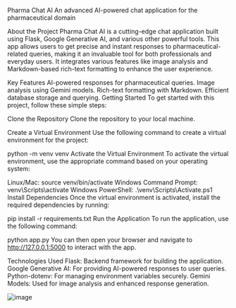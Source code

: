 Pharma Chat AI
An advanced AI-powered chat application for the pharmaceutical domain

About the Project
Pharma Chat AI is a cutting-edge chat application built using Flask, Google Generative AI, and various other powerful tools. This app allows users to get precise and instant responses to pharmaceutical-related queries, making it an invaluable tool for both professionals and everyday users. It integrates various features like image analysis and Markdown-based rich-text formatting to enhance the user experience.

Key Features
AI-powered responses for pharmaceutical queries.
Image analysis using Gemini models.
Rich-text formatting with Markdown.
Efficient database storage and querying.
Getting Started
To get started with this project, follow these simple steps:

Clone the Repository
Clone the repository to your local machine.

Create a Virtual Environment
Use the following command to create a virtual environment for the project:

python -m venv venv
Activate the Virtual Environment
To activate the virtual environment, use the appropriate command based on your operating system:

Linux/Mac: source venv/bin/activate
Windows Command Prompt: venv\Scripts\activate
Windows PowerShell: .\venv\Scripts\Activate.ps1
Install Dependencies
Once the virtual environment is activated, install the required dependencies by running:

pip install -r requirements.txt
Run the Application
To run the application, use the following command:

python app.py
You can then open your browser and navigate to http://127.0.0.1:5000 to interact with the app.

Technologies Used
Flask: Backend framework for building the application.
Google Generative AI: For providing AI-powered responses to user queries.
Python-dotenv: For managing environment variables securely.
Gemini Models: Used for image analysis and enhanced response generation.

![image](https://github.com/user-attachments/assets/82e3417f-6eaa-4c43-b421-606099404b17)

